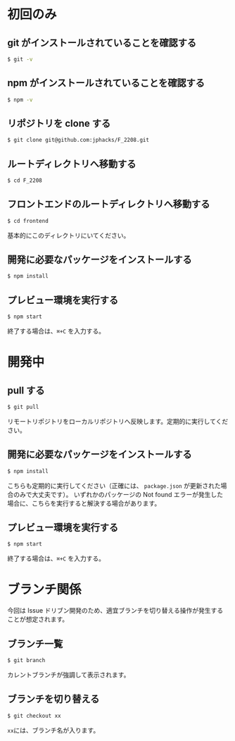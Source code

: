 # 初回のみ

## git がインストールされていることを確認する

```bash
$ git -v
```

## npm がインストールされていることを確認する

```bash
$ npm -v
```

## リポジトリを clone する

```bash
$ git clone git@github.com:jphacks/F_2208.git
```

## ルートディレクトリへ移動する

```bash
$ cd F_2208
```

## フロントエンドのルートディレクトリへ移動する

```bash
$ cd frontend
```

基本的にこのディレクトリにいてください。

## 開発に必要なパッケージをインストールする

```bash
$ npm install
```

## プレビュー環境を実行する

```bash
$ npm start
```

終了する場合は、`⌘+C` を入力する。

# 開発中

## pull する

```bash
$ git pull
```

リモートリポジトリをローカルリポジトリへ反映します。定期的に実行してください。

## 開発に必要なパッケージをインストールする

```bash
$ npm install
```

こちらも定期的に実行してください（正確には、 `package.json` が更新された場合のみで大丈夫です）。
いずれかのパッケージの Not found エラーが発生した場合に、こちらを実行すると解決する場合があります。

## プレビュー環境を実行する

```bash
$ npm start
```

終了する場合は、`⌘+C` を入力する。

# ブランチ関係

今回は Issue ドリブン開発のため、適宜ブランチを切り替える操作が発生することが想定されます。

## ブランチ一覧

```bash
$ git branch
```

カレントブランチが強調して表示されます。

## ブランチを切り替える

```bash
$ git checkout xx
```

`xx`には、ブランチ名が入ります。
